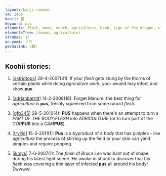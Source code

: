 ```yaml
---
layout: kanji-remain
v4: 2455
kanji: 膿
keyword: pus
elements: flesh, moon, month, agriculture, bend, sign of the dragon, cliff, two, hairpin, safety-pin
elementsTree: l(moon, agriculture)
strokes: 17
on-yomi: ノウ
permalink: /膿/
---
```


## Koohii stories: 

1) [<a href="http://kanji.koohii.com/profile/astridtops">astridtops</a>] 29-4-2007(31): If your <em>flesh</em> gets stung by the thorns of certain plants while doing <em>agriculture</em> work, your wound may infect and show<strong> pus</strong>.

2) [<a href="http://kanji.koohii.com/profile/adrianbarritt">adrianbarritt</a>] 14-2-2008(18): Forget Manure, the best thing for <em>agriculture</em> is<strong> pus</strong>, freshly squeezed from some rancid <em>flesh</em>.

3) [<a href="http://kanji.koohii.com/profile/gfb345">gfb345</a>] 29-5-2010(4): <strong>PUS</strong> happens when there&#039;s an attempt to turn a <em>PART OF THE BODY/FLESH</em> into <em>AGRICULTURE</em> (or to turn part of the <em>COR</em><strong>PUS</strong> into a <em>CAM</em><strong>PUS</strong>).

4) [<a href="http://kanji.koohii.com/profile/tryllid">tryllid</a>] 15-3-2011(1): <strong>Pus</strong> is a byproduct of a <em>body</em> that has pimples - like <em>agriculture</em> the process of stirring up the field or your skin can yield pimples and require popping.

5) [<a href="http://kanji.koohii.com/profile/ikmys">ikmys</a>] 7-6-2007(1): The <em>flesh</em> of <em>Bruce Lee</em> was <em>bent</em> out of shape during his latest fight scene. He awoke in shock to discover that his <em>flesh</em> was covering a thin layer of infected<strong> pus</strong> all around his body! Ewwww!

